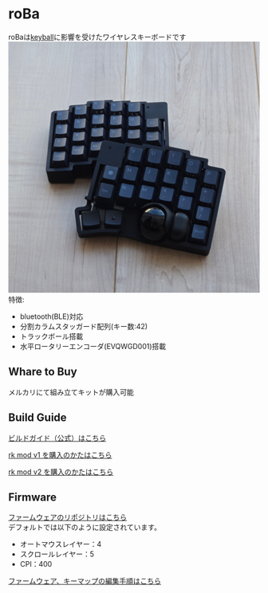 # roBa
roBaは[keyball](https://github.com/Yowkees/keyball/)に影響を受けたワイヤレスキーボードです  
![alt text](doc/img/roBa.jpg)
特徴:
+ bluetooth(BLE)対応
+ 分割カラムスタッガード配列(キー数:42)
+ トラックボール搭載
+ 水平ロータリーエンコーダ(EVQWGD001)搭載

## Whare to Buy

メルカリにて組み立てキットが購入可能

## Build Guide

[ビルドガイド（公式）はこちら](https://github.com/kumamuk-git/roBa/blob/main/doc/buildguide.md)


[rk mod v1 を購入のかたはこちら](https://github.com/rk2kk/roBa-rk-mod-main/blob/main/doc/buildguide_v1.md)


[rk mod v2 を購入のかたはこちら](https://github.com/rk2kk/roBa-rk-mod-main/blob/main/doc/buildguide_v2.md)



## Firmware

[ファームウェアのリポジトリはこちら](https://github.com/kumamuk-git/zmk-config-roBa)  
デフォルトでは以下のように設定されています。
+ オートマウスレイヤー：4
+ スクロールレイヤー：5  
+ CPI：400

[ファームウェア、キーマップの編集手順はこちら](https://github.com/kumamuk-git/roBa/blob/main/doc/buildguide.md#6%E3%82%AD%E3%83%BC%E3%83%9E%E3%83%83%E3%83%97%E3%81%AE%E7%B7%A8%E9%9B%86)


